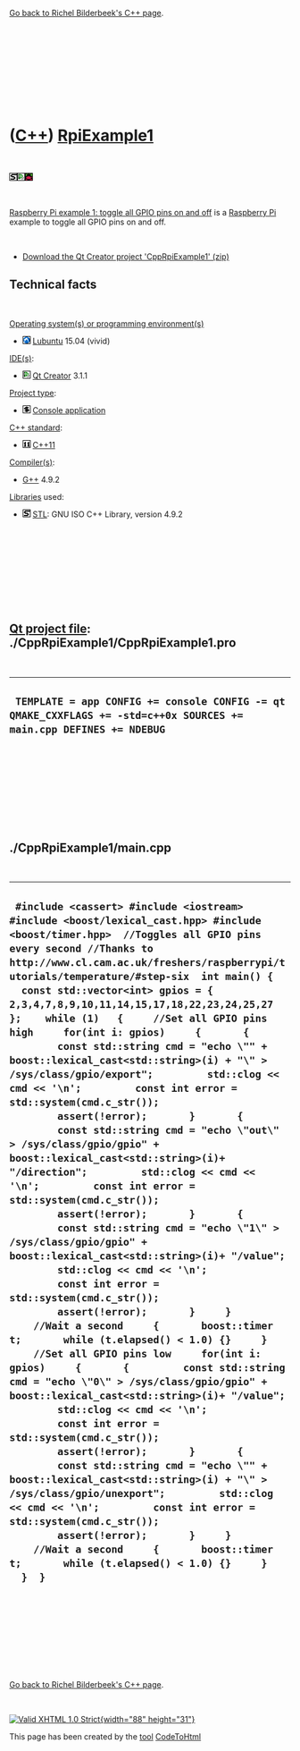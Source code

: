 

[Go back to Richel Bilderbeek's C++ page](Cpp.htm).

 

 

 

 

 

([C++](Cpp.htm)) [RpiExample1](CppRpiExample1.htm)
==================================================

 

![STL](PicStl.png)![Qt
Creator](PicQtCreator.png)![Raspbian](PicRaspbian.png)

 

[Raspberry Pi example 1: toggle all GPIO pins on and
off](CppRpiExample1.htm) is a [Raspberry Pi](CppRpi.htm) example to
toggle all GPIO pins on and off.

 

-   [Download the Qt Creator project
    'CppRpiExample1' (zip)](CppRpiExample1.zip)

Technical facts
---------------

 

[Operating system(s) or programming environment(s)](CppOs.htm)

-   ![Lubuntu](PicLubuntu.png) [Lubuntu](CppLubuntu.htm) 15.04 (vivid)

[IDE(s)](CppIde.htm):

-   ![Qt Creator](PicQtCreator.png) [Qt Creator](CppQtCreator.htm) 3.1.1

[Project type](CppQtProjectType.htm):

-   ![console](PicConsole.png) [Console
    application](CppConsoleApplication.htm)

[C++ standard](CppStandard.htm):

-   ![C++11](PicCpp11.png) [C++11](Cpp11.htm)

[Compiler(s)](CppCompiler.htm):

-   [G++](CppGpp.htm) 4.9.2

[Libraries](CppLibrary.htm) used:

-   ![STL](PicStl.png) [STL](CppStl.htm): GNU ISO C++ Library, version
    4.9.2

 

 

 

 

 

[Qt project file](CppQtProjectFile.htm): ./CppRpiExample1/CppRpiExample1.pro
----------------------------------------------------------------------------

 

  ---------------------------------------------------------------------------------------------------------------------
  ` TEMPLATE = app CONFIG += console CONFIG -= qt QMAKE_CXXFLAGS += -std=c++0x SOURCES += main.cpp DEFINES += NDEBUG`
  ---------------------------------------------------------------------------------------------------------------------

 

 

 

 

 

./CppRpiExample1/main.cpp
-------------------------

 

  ----------------------------------------------------------------------------------------------------------------------------------------------------------------------------------------------------------------------------------------------------------------------------------------------------------------------------------------------------------------------------------------------------------------------------------------------------------------------------------------------------------------------------------------------------------------------------------------------------------------------------------------------------------------------------------------------------------------------------------------------------------------------------------------------------------------------------------------------------------------------------------------------------------------------------------------------------------------------------------------------------------------------------------------------------------------------------------------------------------------------------------------------------------------------------------------------------------------------------------------------------------------------------------------------------------------------------------------------------------------------------------------------------------------------------------------------------------------------------------------------------------------------------------------------------------------------------------------------------------------------------------------------------------------------------------------------------------------------------------------------------------------------------------------------------------------------------------------------------------------------------------------------------------------------------------------------
  ` #include <cassert> #include <iostream> #include <boost/lexical_cast.hpp> #include <boost/timer.hpp>  //Toggles all GPIO pins every second //Thanks to http://www.cl.cam.ac.uk/freshers/raspberrypi/tutorials/temperature/#step-six  int main() {   const std::vector<int> gpios = { 2,3,4,7,8,9,10,11,14,15,17,18,22,23,24,25,27 };    while (1)   {     //Set all GPIO pins high     for(int i: gpios)     {       {         const std::string cmd = "echo \"" + boost::lexical_cast<std::string>(i) + "\" > /sys/class/gpio/export";         std::clog << cmd << '\n';         const int error = std::system(cmd.c_str());         assert(!error);       }       {         const std::string cmd = "echo \"out\" > /sys/class/gpio/gpio" + boost::lexical_cast<std::string>(i)+ "/direction";         std::clog << cmd << '\n';         const int error = std::system(cmd.c_str());         assert(!error);       }       {         const std::string cmd = "echo \"1\" > /sys/class/gpio/gpio" + boost::lexical_cast<std::string>(i)+ "/value";         std::clog << cmd << '\n';         const int error = std::system(cmd.c_str());         assert(!error);       }     }     //Wait a second     {       boost::timer t;       while (t.elapsed() < 1.0) {}     }     //Set all GPIO pins low     for(int i: gpios)     {       {         const std::string cmd = "echo \"0\" > /sys/class/gpio/gpio" + boost::lexical_cast<std::string>(i)+ "/value";         std::clog << cmd << '\n';         const int error = std::system(cmd.c_str());         assert(!error);       }       {         const std::string cmd = "echo \"" + boost::lexical_cast<std::string>(i) + "\" > /sys/class/gpio/unexport";         std::clog << cmd << '\n';         const int error = std::system(cmd.c_str());         assert(!error);       }     }     //Wait a second     {       boost::timer t;       while (t.elapsed() < 1.0) {}     }   }  }`
  ----------------------------------------------------------------------------------------------------------------------------------------------------------------------------------------------------------------------------------------------------------------------------------------------------------------------------------------------------------------------------------------------------------------------------------------------------------------------------------------------------------------------------------------------------------------------------------------------------------------------------------------------------------------------------------------------------------------------------------------------------------------------------------------------------------------------------------------------------------------------------------------------------------------------------------------------------------------------------------------------------------------------------------------------------------------------------------------------------------------------------------------------------------------------------------------------------------------------------------------------------------------------------------------------------------------------------------------------------------------------------------------------------------------------------------------------------------------------------------------------------------------------------------------------------------------------------------------------------------------------------------------------------------------------------------------------------------------------------------------------------------------------------------------------------------------------------------------------------------------------------------------------------------------------------------------------

 

 

 

 

 

[Go back to Richel Bilderbeek's C++ page](Cpp.htm).



 

[![Valid XHTML 1.0 Strict](valid-xhtml10.png){width="88"
height="31"}](http://validator.w3.org/check?uri=referer)

This page has been created by the [tool](Tools.htm)
[CodeToHtml](ToolCodeToHtml.htm)
